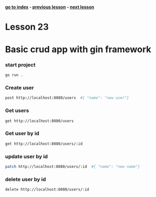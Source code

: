 #### [go to index](https://github.com/KerimCETINBAS/golang) - [previous lesson](https://github.com/KerimCETINBAS/golang/tree/lesson_22) - [next lesson](https://github.com/KerimCETINBAS/golang/tree/lesson_24)

&#10;

# Lesson 23

# Basic crud app with gin framework

### start project

```bash
go run .
```

### Create user

```bash
post http://localhost:8080/users  #{ "name": "new user"}
```

### Get users

```bash
get http://localhost:8080/users
```

### Get user by id

```bash
get http://localhost:8080/users/:id
```

### update user by id

```bash
patch http://localhost:8080/users/:id  #{ "name": "new name"}
```

### delete user by id

```bash
delete http://localhost:8080/users/:id
```
